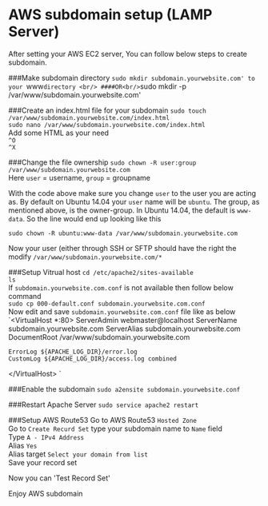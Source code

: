 # AWS subdomain setup (LAMP Server)

After setting your AWS EC2 server, You can follow below steps to create subdomain.

###Make subdomain directory
`sudo mkdir subdomain.yourwebsite.com' to your `www` directory <br/>
####OR<br/>
`sudo mkdir -p /var/www/subdomain.yourwebsite.com'

###Create an index.html file for your subdomain
`sudo touch /var/www/subdomain.yourwebsite.com/index.html` <br/>
`sudo nano /var/www/subdomain.yourwebsite.com/index.html`<br/>
Add some HTML as your need<br/>
`^O`<br/>
`^X`<br/>

###Change the file ownership
`sudo chown -R user:group /var/www/subdomain.yourwebsite.com` <br/>
Here `user` = username, `group` = groupname <br/>

With the code above make sure you change `user` to the user you are acting as. By default on Ubuntu 14.04 your `user` name will be `ubuntu`. The group, as mentioned above, is the owner-group. In Ubuntu 14.04, the default is `www-data`. So the line would end up looking like this <br/>

`sudo chown -R ubuntu:www-data /var/www/subdomain.yourwebsite.com` <br/>

Now your user (either through SSH or SFTP should have the right the modify `/var/www/subdomain.yourwebsite.com/*`

###Setup Vitrual host
`cd /etc/apache2/sites-available` <br/>
`ls` <br/>
If `subdomain.yourwebsite.com.conf` is not available then follow below command <br/>
`sudo cp 000-default.conf subdomain.yourwebsite.com.conf` <br/>
Now edit and save `subdomain.yourwebsite.com.conf` file like as below <br/>
`<VirtualHost *:80>
	ServerAdmin webmaster@localhost
	ServerName subdomain.yourwebsite.com
	ServerAlias subdomain.yourwebsite.com
	DocumentRoot /var/www/subdomain.yourwebsite.com

	ErrorLog ${APACHE_LOG_DIR}/error.log
	CustomLog ${APACHE_LOG_DIR}/access.log combined
<\/VirtualHost>
`

###Enable the subdomain
`sudo a2ensite subdomain.yourwebsite.conf`

###Restart Apache Server
`sudo service apache2 restart`

###Setup AWS Route53
Go to AWS Route53 `Hosted Zone` <br/>
Go to `Create Recurd Set` type your subdomain name to `Name` field <br/>
Type `A - IPv4 Address` <br/>
Alias `Yes` <br/>
Alias target `Select your domain from list` <br/>
Save your record set

Now you can 'Test Record Set'

Enjoy AWS subdomain
